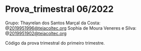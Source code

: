 # Prova_trimestral 06/2022

Grupo: Thayrelan dos Santos Marçal da Costa: @2019951996@teiacoltec.org
       Sophia de Moura Veneres e Silva: @2019951902@teiacoltec.org

Código da prova trimestral do primeiro trimestre. 
       
